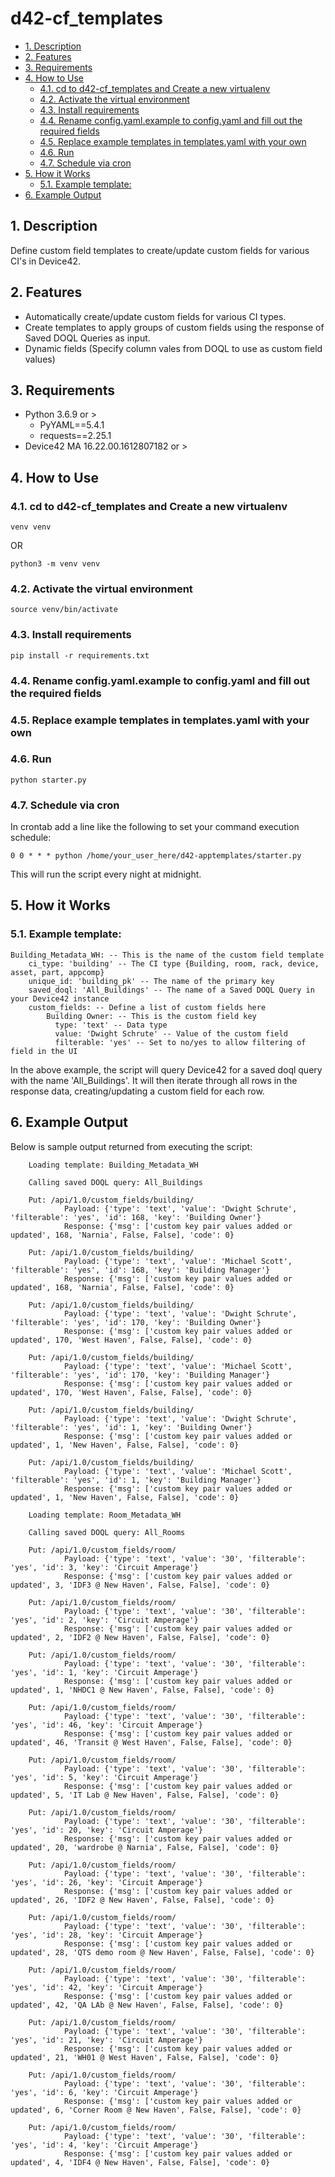 # d42-cf_templates
  - [1. Description](#1-description)
  - [2. Features](#2-features)
  - [3. Requirements](#3-requirements)
  - [4. How to Use](#4-how-to-use)
    - [4.1. cd to d42-cf_templates and Create a new virtualenv](#41-cd-to-d42-cf_templates-and-create-a-new-virtualenv)
    - [4.2. Activate the virtual environment](#42-activate-the-virtual-environment)
    - [4.3. Install requirements](#43-install-requirements)
    - [4.4. Rename config.yaml.example to config.yaml and fill out the required fields](#44-rename-configyamlexample-to-configyaml-and-fill-out-the-required-fields)
    - [4.5. Replace example templates in templates.yaml with your own](#45-replace-example-templates-in-templatesyaml-with-your-own)
    - [4.6. Run](#46-run)
    - [4.7. Schedule via cron](#47-schedule-via-cron)
  - [5. How it Works](#5-how-it-works)
    - [5.1. Example template:](#51-example-template)
  - [6. Example Output](#6-example-output)

## 1. Description
Define custom field templates to create/update custom fields for various CI's in Device42.

## 2. Features
- Automatically create/update custom fields for various CI types.
- Create templates to apply groups of custom fields using the response of Saved DOQL Queries as input.
- Dynamic fields (Specify column vales from DOQL to use as custom field values)

## 3. Requirements
- Python 3.6.9 or > 
    - PyYAML==5.4.1
    - requests==2.25.1
- Device42 MA 16.22.00.1612807182 or >

## 4. How to Use
### 4.1. cd to d42-cf_templates and Create a new virtualenv 

    venv venv

OR

    python3 -m venv venv



### 4.2. Activate the virtual environment

    source venv/bin/activate

### 4.3. Install requirements

    pip install -r requirements.txt

### 4.4. Rename config.yaml.example to config.yaml and fill out the required fields

### 4.5. Replace example templates in templates.yaml with your own

### 4.6. Run 

    python starter.py

### 4.7. Schedule via cron
In crontab add a line like the following to set your command execution schedule:

    0 0 * * * python /home/your_user_here/d42-apptemplates/starter.py

This will run the script every night at midnight.

## 5. How it Works
### 5.1. Example template:

    Building_Metadata_WH: -- This is the name of the custom field template
        ci_type: 'building' -- The CI type {Building, room, rack, device, asset, part, appcomp}
        unique_id: 'building_pk' -- The name of the primary key
        saved_doql: 'All_Buildings' -- The name of a Saved DOQL Query in your Device42 instance
        custom_fields: -- Define a list of custom fields here
            Building Owner: -- This is the custom field key
              type: 'text' -- Data type
              value: 'Dwight Schrute' -- Value of the custom field
              filterable: 'yes' -- Set to no/yes to allow filtering of field in the UI

In the above example, the script will query Device42 for a saved doql query with the name 'All_Buildings'. It will then iterate through all rows in the response data, creating/updating a custom field for each row.

## 6. Example Output
Below is sample output returned from executing the script:  

        Loading template: Building_Metadata_WH

        Calling saved DOQL query: All_Buildings

        Put: /api/1.0/custom_fields/building/
                Payload: {'type': 'text', 'value': 'Dwight Schrute', 'filterable': 'yes', 'id': 168, 'key': 'Building Owner'}
                Response: {'msg': ['custom key pair values added or updated', 168, 'Narnia', False, False], 'code': 0}

        Put: /api/1.0/custom_fields/building/
                Payload: {'type': 'text', 'value': 'Michael Scott', 'filterable': 'yes', 'id': 168, 'key': 'Building Manager'}
                Response: {'msg': ['custom key pair values added or updated', 168, 'Narnia', False, False], 'code': 0}

        Put: /api/1.0/custom_fields/building/
                Payload: {'type': 'text', 'value': 'Dwight Schrute', 'filterable': 'yes', 'id': 170, 'key': 'Building Owner'}
                Response: {'msg': ['custom key pair values added or updated', 170, 'West Haven', False, False], 'code': 0}

        Put: /api/1.0/custom_fields/building/
                Payload: {'type': 'text', 'value': 'Michael Scott', 'filterable': 'yes', 'id': 170, 'key': 'Building Manager'}
                Response: {'msg': ['custom key pair values added or updated', 170, 'West Haven', False, False], 'code': 0}

        Put: /api/1.0/custom_fields/building/
                Payload: {'type': 'text', 'value': 'Dwight Schrute', 'filterable': 'yes', 'id': 1, 'key': 'Building Owner'}
                Response: {'msg': ['custom key pair values added or updated', 1, 'New Haven', False, False], 'code': 0}

        Put: /api/1.0/custom_fields/building/
                Payload: {'type': 'text', 'value': 'Michael Scott', 'filterable': 'yes', 'id': 1, 'key': 'Building Manager'}
                Response: {'msg': ['custom key pair values added or updated', 1, 'New Haven', False, False], 'code': 0}

        Loading template: Room_Metadata_WH

        Calling saved DOQL query: All_Rooms

        Put: /api/1.0/custom_fields/room/
                Payload: {'type': 'text', 'value': '30', 'filterable': 'yes', 'id': 3, 'key': 'Circuit Amperage'}
                Response: {'msg': ['custom key pair values added or updated', 3, 'IDF3 @ New Haven', False, False], 'code': 0}

        Put: /api/1.0/custom_fields/room/
                Payload: {'type': 'text', 'value': '30', 'filterable': 'yes', 'id': 2, 'key': 'Circuit Amperage'}
                Response: {'msg': ['custom key pair values added or updated', 2, 'IDF2 @ New Haven', False, False], 'code': 0}

        Put: /api/1.0/custom_fields/room/
                Payload: {'type': 'text', 'value': '30', 'filterable': 'yes', 'id': 1, 'key': 'Circuit Amperage'}
                Response: {'msg': ['custom key pair values added or updated', 1, 'NHDC1 @ New Haven', False, False], 'code': 0}

        Put: /api/1.0/custom_fields/room/
                Payload: {'type': 'text', 'value': '30', 'filterable': 'yes', 'id': 46, 'key': 'Circuit Amperage'}
                Response: {'msg': ['custom key pair values added or updated', 46, 'Transit @ West Haven', False, False], 'code': 0}

        Put: /api/1.0/custom_fields/room/
                Payload: {'type': 'text', 'value': '30', 'filterable': 'yes', 'id': 5, 'key': 'Circuit Amperage'}
                Response: {'msg': ['custom key pair values added or updated', 5, 'IT Lab @ New Haven', False, False], 'code': 0}

        Put: /api/1.0/custom_fields/room/
                Payload: {'type': 'text', 'value': '30', 'filterable': 'yes', 'id': 20, 'key': 'Circuit Amperage'}
                Response: {'msg': ['custom key pair values added or updated', 20, 'wardrobe @ Narnia', False, False], 'code': 0}

        Put: /api/1.0/custom_fields/room/
                Payload: {'type': 'text', 'value': '30', 'filterable': 'yes', 'id': 26, 'key': 'Circuit Amperage'}
                Response: {'msg': ['custom key pair values added or updated', 26, 'IDF2 @ New Haven', False, False], 'code': 0}

        Put: /api/1.0/custom_fields/room/
                Payload: {'type': 'text', 'value': '30', 'filterable': 'yes', 'id': 28, 'key': 'Circuit Amperage'}
                Response: {'msg': ['custom key pair values added or updated', 28, 'QTS demo room @ New Haven', False, False], 'code': 0}

        Put: /api/1.0/custom_fields/room/
                Payload: {'type': 'text', 'value': '30', 'filterable': 'yes', 'id': 42, 'key': 'Circuit Amperage'}
                Response: {'msg': ['custom key pair values added or updated', 42, 'QA LAb @ New Haven', False, False], 'code': 0}

        Put: /api/1.0/custom_fields/room/
                Payload: {'type': 'text', 'value': '30', 'filterable': 'yes', 'id': 21, 'key': 'Circuit Amperage'}
                Response: {'msg': ['custom key pair values added or updated', 21, 'WH01 @ West Haven', False, False], 'code': 0}

        Put: /api/1.0/custom_fields/room/
                Payload: {'type': 'text', 'value': '30', 'filterable': 'yes', 'id': 6, 'key': 'Circuit Amperage'}
                Response: {'msg': ['custom key pair values added or updated', 6, 'Corner Room @ New Haven', False, False], 'code': 0}

        Put: /api/1.0/custom_fields/room/
                Payload: {'type': 'text', 'value': '30', 'filterable': 'yes', 'id': 4, 'key': 'Circuit Amperage'}
                Response: {'msg': ['custom key pair values added or updated', 4, 'IDF4 @ New Haven', False, False], 'code': 0}
